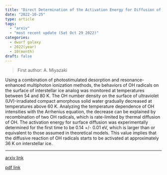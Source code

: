 ```yaml
---
title: "Direct Determination of the Activation Energy for Diffusion of OH Radicals on Water Ice"
date: "2022-10-25"
type: article
tags:
  - "arxiv"
  - "most recent update (Sat Oct 29 2022)"
categories:
  - dwarf galaxy
  - 2022(year)
  - 10(month)
draft: false
---
```


> First author: A. Miyazaki

 Using a combination of photostimulated desorption and resonance-enhanced
multiphoton ionization methods, the behaviors of OH radicals on the surface of
interstellar ice analog was monitored at temperatures between 54 and 80 K. The
OH number density on the surface of ultraviolet (UV)-irradiated compact
amorphous solid water gradually decreased at temperatures above 60 K. Analyzing
the temperature dependence of OH intensities with the Arrhenius equation, the
decrease can be explained by recombination of two OH radicals, which is
rate-limited by thermal diffusion of OH. The activation energy for surface
diffusion was experimentally determined for the first time to be 0.14 +/- 0.01
eV, which is larger than or equivalent to those assumed in theoretical models.
This value implies that the diffusive reaction of OH radicals starts to be
activated at approximately 36 K on interstellar ice.

---
[arxiv link](http://arxiv.org/abs/2210.13753v1)

[pdf link](http://arxiv.org/pdf/2210.13753v1)